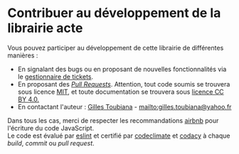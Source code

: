 # Contribuer au développement de la librairie acte

Vous pouvez participer au développement de cette librairie de différentes manières :

-   En signalant des bugs ou en proposant de nouvelles fonctionnalités via le [gestionnaire de tickets](https://github.com/gtoubiana/acte/issues).
-   En proposant des *[Pull Requests](https://github.com/gtoubiana/acte/pulls)*. Attention, tout code soumis se trouvera sous licence [MIT](https://github.com/gtoubiana/acte/blob/master/LICENSE), et toute documentation se trouvera sous [licence CC BY 4.0.](https://creativecommons.org/licenses/by/4.0/deed.fr)
-   En contactant l'auteur : [Gilles Toubiana](https://github.com/gtoubiana/) - <mailto:gilles.toubiana@yahoo.fr>

Dans tous les cas, merci de respecter les recommandations [airbnb](http://nerds.airbnb.com/our-javascript-style-guide/) pour l'écriture du code JavaScript.<br>
Le code est évalué par [eslint](https://www.npmjs.com/package/eslint-config-airbnb) et certifié par [codeclimate](https://codeclimate.com/github/gtoubiana/acte) et [codacy](https://www.codacy.com/app/gilles-toubiana/acte) à chaque *build*, *commit* ou *pull request*.
